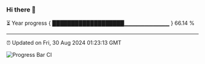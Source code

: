 ### Hi there 👋

⏳ Year progress { ███████████████████▁▁▁▁▁▁▁▁▁▁▁ } 66.14 %

---

⏰ Updated on Fri, 30 Aug 2024 01:23:13 GMT

![Progress Bar CI](https://github.com/liununu/liununu/workflows/Progress%20Bar%20CI/badge.svg)
